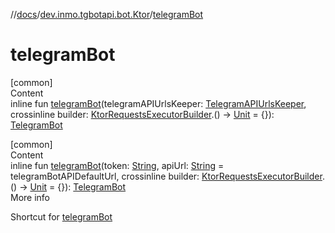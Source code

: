//[docs](../../index.md)/[dev.inmo.tgbotapi.bot.Ktor](index.md)/[telegramBot](telegram-bot.md)



# telegramBot  
[common]  
Content  
inline fun [telegramBot](telegram-bot.md)(telegramAPIUrlsKeeper: [TelegramAPIUrlsKeeper](../dev.inmo.tgbotapi.utils/-telegram-a-p-i-urls-keeper/index.md), crossinline builder: [KtorRequestsExecutorBuilder](-ktor-requests-executor-builder/index.md).() -> [Unit](https://kotlinlang.org/api/latest/jvm/stdlib/kotlin/-unit/index.html) = {}): [TelegramBot](../dev.inmo.tgbotapi.bot/index.md#%5Bdev.inmo.tgbotapi.bot%2FTelegramBot%2F%2F%2FPointingToDeclaration%2F%5D%2FClasslikes%2F625018081)  


[common]  
Content  
inline fun [telegramBot](telegram-bot.md)(token: [String](https://kotlinlang.org/api/latest/jvm/stdlib/kotlin/-string/index.html), apiUrl: [String](https://kotlinlang.org/api/latest/jvm/stdlib/kotlin/-string/index.html) = telegramBotAPIDefaultUrl, crossinline builder: [KtorRequestsExecutorBuilder](-ktor-requests-executor-builder/index.md).() -> [Unit](https://kotlinlang.org/api/latest/jvm/stdlib/kotlin/-unit/index.html) = {}): [TelegramBot](../dev.inmo.tgbotapi.bot/index.md#%5Bdev.inmo.tgbotapi.bot%2FTelegramBot%2F%2F%2FPointingToDeclaration%2F%5D%2FClasslikes%2F625018081)  
More info  


Shortcut for [telegramBot](telegram-bot.md)

  



